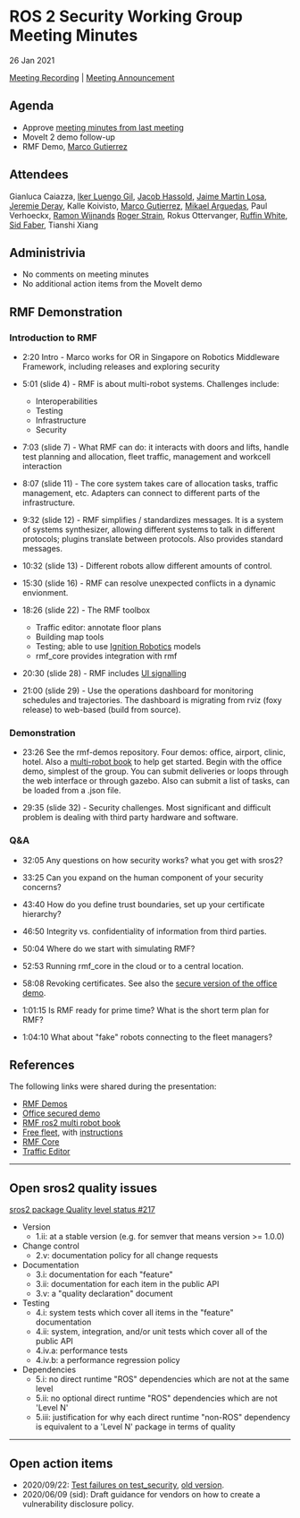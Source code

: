 # ROS 2 Security Working Group Meeting Minutes
26 Jan 2021

[Meeting Recording](https://youtu.be/jWBJVDxFPfo) | [Meeting Announcement](https://discourse.ros.org/t/robotics-middleware-framework-rmf-demo/18531)

## Agenda

- Approve [meeting minutes from last meeting](https://github.com/ros-security/community/pull/11)
- MoveIt 2 demo follow-up
- RMF Demo, [Marco Gutierrez](https://github.com/marcoag)

## Attendees
Gianluca Caiazza,
[Iker Luengo Gil](https://github.com/IkerLuengo),
[Jacob Hassold](https://github.com/jhdcs),
[Jaime Martin Losa](https://github.com/JaimeMartin),
[Jeremie Deray](https://github.com/artivis),
Kalle Koivisto,
[Marco Gutierrez](https://github.com/marcoag),
[Mikael Arguedas](https://github.com/mikaelarguedas),
Paul Verhoeckx,
[Ramon Wijnands](https://github.com/Rayman)
[Roger Strain](https://github.com/roger-strain),
Rokus Ottervanger,
[Ruffin White](https://github.com/ruffsl),
[Sid Faber](https://github.com/sidfaber),
Tianshi Xiang

## Administrivia

- No comments on meeting minutes
- No additional action items from the MoveIt demo


## RMF Demonstration

### Introduction to RMF
- 2:20 Intro - Marco works for OR in Singapore on Robotics Middleware Framework, including releases and exploring security

- 5:01 (slide 4) - RMF is about multi-robot systems. Challenges include:
  - Interoperabilities
  - Testing 
  - Infrastructure
  - Security

- 7:03 (slide 7) - What RMF can do: it interacts with doors and lifts, handle test planning and allocation, fleet traffic, management and workcell interaction

- 8:07 (slide 11) - The core system takes care of allocation tasks, traffic management, etc. Adapters can connect to different parts of the infrastructure.

- 9:32 (slide 12) - RMF simplifies / standardizes messages. It is a system of systems synthesizer, allowing different systems to talk in different protocols; plugins translate between protocols. Also provides standard messages.

- 10:32 (slide 13) - Different robots allow different amounts of control.

- 15:30 (slide 16) - RMF can resolve unexpected conflicts in a dynamic envionment.

- 18:26 (slide 22) - The RMF toolbox
  - Traffic editor: annotate floor plans
  - Building map tools
  - Testing; able to use [Ignition Robotics](https://app.ignitionrobotics.org/fuel) models
  - rmf_core provides integration with rmf

- 20:30 (slide 28) - RMF includes [UI signalling](https://github.com/osrf/soss)

- 21:00 (slide 29) - Use the operations dashboard for monitoring schedules and trajectories. The dashboard is migrating from rviz (foxy release) to web-based (build from source).

### Demonstration

- 23:26 See the rmf-demos repository. Four demos: office, airport, clinic, hotel. Also a [multi-robot book](https://osrf.github.io/ros2multirobotbook) to help get started. Begin with the office demo, simplest of the group. You can submit deliveries or loops through the web interface or through gazebo. Also can submit a list of tasks, can be loaded from a .json file.

- 29:35 (slide 32) - Security challenges. Most significant and difficult problem is dealing with third party hardware and software.

### Q&A

- 32:05 Any questions on how security works? what you get with sros2?

- 33:25 Can you expand on the human component of your security concerns?

- 43:40 How do you define trust boundaries, set up your certificate hierarchy?

- 46:50 Integrity vs. confidentiality of information from third parties.

- 50:04 Where do we start with simulating RMF?

- 52:53 Running rmf_core in the cloud or to a central location.

- 58:08 Revoking certificates. See also the [secure version of the office demo](https://github.com/osrf/rmf_demos/blob/master/docs/secure_office_world.md).

- 1:01:15 Is RMF ready for prime time? What is the short term plan for RMF?

- 1:04:10 What about "fake" robots connecting to the fleet managers?


## References

The following links were shared during the presentation:

- [RMF Demos](https://github.com/osrf/rmf_demos)
- [Office secured demo](https://github.com/osrf/rmf_demos/blob/master/docs/secure_office_world.md)
- [RMF ros2 multi robot book](https://osrf.github.io/ros2multirobotbook)
- [Free fleet](https://github.com/osrf/free_fleet), with [instructions](https://osrf.github.io/ros2multirobotbook/integration_free-fleet.html)
- [RMF Core](https://github.com/osrf/rmf_core)
- [Traffic Editor](https://github.com/osrf/rmf_core)

---

## Open sros2 quality issues
[sros2 package Quality level status #217](https://github.com/ros2/sros2/issues/217)

 - Version
   - 1.ii: at a stable version (e.g. for semver that means version >= 1.0.0)
 - Change control
   - 2.v: documentation policy for all change requests
 - Documentation
   - 3.i: documentation for each "feature"
   - 3.ii: documentation for each item in the public API
   - 3.v: a "quality declaration" document
 - Testing
   - 4.i: system tests which cover all items in the "feature" documentation
   - 4.ii: system, integration, and/or unit tests which cover all of the public API
   - 4.iv.a: performance tests
   - 4.iv.b: a performance regression policy
 - Dependencies
   - 5.i: no direct runtime "ROS" dependencies which are not at the same level
   - 5.ii: no optional direct runtime "ROS" dependencies which are not 'Level N'
   - 5.iii: justification for why each direct runtime "non-ROS" dependency is equivalent to a 'Level N' package in terms of quality

---

## Open action items

- 2020/09/22: [Test failures on test_security](https://github.com/ros2/system_tests/issues/435), [old version](https://github.com/ros2/system_tests/issues/446).
- 2020/06/09 (sid): Draft guidance for vendors on how to create a vulnerability disclosure policy.
